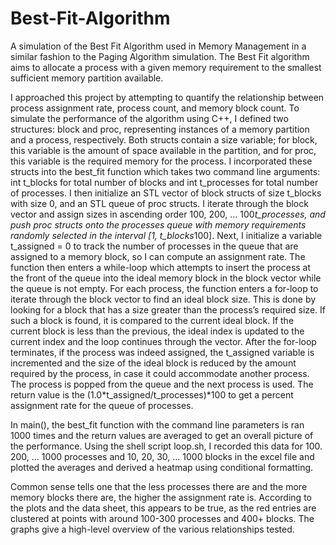 # Best-Fit-Algorithm

A simulation of the Best Fit Algorithm used in Memory Management in a similar fashion to the Paging Algorithm simulation. The 
Best Fit algorithm aims to allocate a process with a given memory requirement to the smallest sufficient memory partition 
available. 
	
I approached this project by attempting to quantify the relationship between process assignment rate, process count, and memory
block count. To simulate the performance of the algorithm using C++, I defined two structures: block and proc, representing 
instances of a memory partition and a process, respectively. Both structs contain a size variable; for block, this variable is 
the amount of space available in the partition, and for proc, this variable is the required memory for the process. I 
incorporated these structs into the best_fit function which takes two command line arguments: int t_blocks for total number of 
blocks and int t_processes for total number of processes. I then initialize an STL vector of block structs of size t_blocks 
with size 0, and an STL queue of proc structs. I iterate through the block vector and assign sizes in ascending order 100, 200,
… 100*t_processes, and push proc structs onto the processes queue with memory requirements randomly selected in the interval 
[1, t_blocks*100]. Next, I initialize a variable t_assigned = 0 to track the number of processes in the queue that are assigned
to a memory block, so I can compute an assignment rate. The function then enters a while-loop which attempts to insert the 
process at the front of the queue into the ideal memory block in the block vector while the queue is not empty. For each 
process, the function enters a for-loop to iterate through the block vector to find an ideal block size. This is done by 
looking for a block that has a size greater than the process’s required size. If such a block is found, it is compared to the 
current ideal block. If the current block is less than the previous, the ideal index is updated to the current index and the 
loop continues through the vector. After the for-loop terminates, if the process was indeed assigned, the t_assigned variable 
is incremented and the size of the ideal block is reduced by the amount required by the process, in case it could accommodate 
another process. The process is popped from the queue and the next process is used. The return value is the 
(1.0*t_assigned/t_processes)*100 to get a percent assignment rate for the queue of processes.

In main(), the best_fit function with the command line parameters is ran 1000 times and the return values are averaged to get 
an overall picture of the performance. Using the shell script loop.sh, I recorded this data for 100. 200, … 1000 processes and 
10, 20, 30, … 1000 blocks in the excel file and plotted the averages and derived a heatmap using conditional formatting.

Common sense tells one that the less processes there are and the more memory blocks there are, the higher the assignment rate 
is. According to the plots and the data sheet, this appears to be true, as the red entries are clustered at points with around
100-300 processes and 400+ blocks. The graphs give a high-level overview of the various relationships tested.
